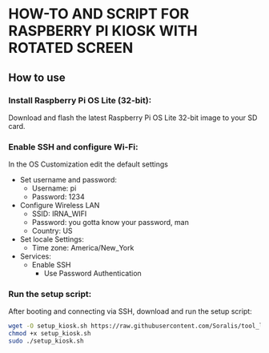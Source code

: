 # HOW-TO AND SCRIPT FOR RASPBERRY PI KIOSK WITH ROTATED SCREEN


## How to use

### Install Raspberry Pi OS Lite (32-bit):
Download and flash the latest Raspberry Pi OS Lite 32-bit image to your SD card.

### Enable SSH and configure Wi-Fi:
In the OS Customization edit the default settings
- Set username and password:
    - Username: pi
    - Password: 1234
- Configure Wireless LAN
    - SSID: IRNA_WIFI
    - Password: you gotta know your password, man
    - Country: US
- Set locale Settings:
    - Time zone: America/New_York
-	Services:
    - Enable SSH
        - Use Password Authentication

### Run the setup script:
After booting and connecting via SSH, download and run the setup script:
```bash
wget -O setup_kiosk.sh https://raw.githubusercontent.com/Soralis/tool_log/master/log_device_setup.sh
chmod +x setup_kiosk.sh
sudo ./setup_kiosk.sh
```